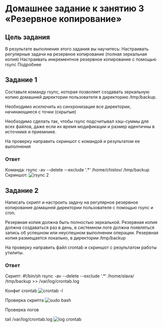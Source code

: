 # Домашнее задание к занятию 3 «Резервное копирование»
## Цель задания
В результате выполнения этого задания вы научитесь:
Настраивать регулярные задачи на резервное копирование (полная зеркальная копия)
Настраивать инкрементное резервное копирование с помощью rsync
Подробнее
## Задание 1
Составьте команду rsync, которая позволяет создавать зеркальную копию домашней директории пользователя в директорию /tmp/backup.

Необходимо исключить из синхронизации все директории, начинающиеся с точки (скрытые)

Необходимо сделать так, чтобы rsync подсчитывал хэш-суммы для всех файлов, даже если их время модификации и размер идентичны в источнике и приемнике.

На проверку направить скриншот с командой и результатом ее выполнения

### Ответ
Команда:
rsync -av --delete --exclude '.*' /home/chistov/ /tmp/backup
Скриншот:
![rsync 2](https://github.com/slava1005/FOPS-13/assets/114395964/ac656778-86b0-491c-996a-bfd663bfc02e)

## Задание 2
Написать скрипт и настроить задачу на регулярное резервное копирование домашней директории пользователя с помощью rsync и cron.

Резервная копия должна быть полностью зеркальной. Резервная копия должна создаваться раз в день, в системном логе должна появляться запись об успешном или неуспешном выполнении операции. Резервная копия размещается локально, в директории /tmp/backup

На проверку направить файл crontab и скриншот с результатом работы утилиты.
### Ответ
Скрипт:
#!/bin/sh
rsync -av --delete --exclude '.*' /home/slava/ /tmp/backup >> /var/log/crontab.log

Конфиг crontab
![crontab -l](https://github.com/slava1005/FOPS-13/assets/114395964/2c258362-7b64-4ca8-8e81-def80cb17b6c)

Проверка скрипта
![sudo bash](https://github.com/slava1005/FOPS-13/assets/114395964/806a9316-641a-4b49-8820-38a6adf2b3b9)

Проверка логов

tail /var/log/crontab.log
![log crontab](https://github.com/slava1005/FOPS-13/assets/114395964/1179ba84-1e64-4469-bf87-5fe70d457392)


